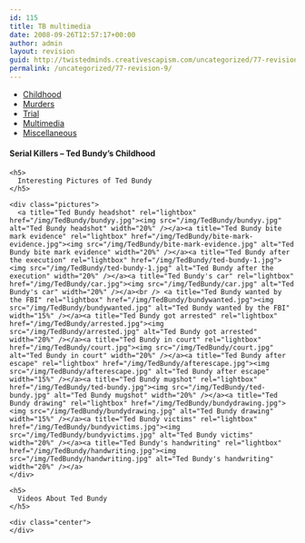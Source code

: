 ```yaml
---
id: 115
title: TB multimedia
date: 2008-09-26T12:57:17+00:00
author: admin
layout: revision
guid: http://twistedminds.creativescapism.com/uncategorized/77-revision-9/
permalink: /uncategorized/77-revision-9/
---
```

<p class="dropcap-first">
  <ul id="navlist">
    <li>
      <a title="Ted Bundy's Childhood" href="/serial-killers/">Childhood</a>
    </li>
    <li>
      <a title="how it all began - his victims and the way he killed them" href="/serial-killers/TB-murders/">Murders</a>
    </li>
    <li>
      <a title="After he got caught - trial" href="/serial-killers/TB-trial/">Trial</a>
    </li>
    <li id="active">
      <a id="current" title="Ted Bundy pictures, audio and video recordings" href="/serial-killers/TB-multimedia/">Multimedia</a>
    </li>
    <li>
      <a title="An Interesting Interview" href="/serial-killers/TB-miscellaneous/">Miscellaneous</a>
    </li>
  </ul>
  
  <div class="body">
    <h4>
      Serial Killers &#8211; Ted Bundy&#8217;s Childhood
    </h4>
    
    <h5>
      Interesting Pictures of Ted Bundy
    </h5>
    
    <div class="pictures">
      <a title="Ted Bundy headshot" rel="lightbox" href="/img/TedBundy/bundyy.jpg"><img src="/img/TedBundy/bundyy.jpg" alt="Ted Bundy headshot" width="20%" /></a><a title="Ted Bundy bite mark evidence" rel="lightbox" href="/img/TedBundy/bite-mark-evidence.jpg"><img src="/img/TedBundy/bite-mark-evidence.jpg" alt="Ted Bundy bite mark evidence" width="20%" /></a><a title="Ted Bundy after the execution" rel="lightbox" href="/img/TedBundy/ted-bundy-1.jpg"><img src="/img/TedBundy/ted-bundy-1.jpg" alt="Ted Bundy after the execution" width="20%" /></a><a title="Ted Bundy's car" rel="lightbox" href="/img/TedBundy/car.jpg"><img src="/img/TedBundy/car.jpg" alt="Ted Bundy's car" width="20%" /></a><br /> <a title="Ted Bundy wanted by the FBI" rel="lightbox" href="/img/TedBundy/bundywanted.jpg"><img src="/img/TedBundy/bundywanted.jpg" alt="Ted Bundy wanted by the FBI" width="15%" /></a><a title="Ted Bundy got arrested" rel="lightbox" href="/img/TedBundy/arrested.jpg"><img src="/img/TedBundy/arrested.jpg" alt="Ted Bundy got arrested" width="20%" /></a><a title="Ted Bundy in court" rel="lightbox" href="/img/TedBundy/court.jpg"><img src="/img/TedBundy/court.jpg" alt="Ted Bundy in court" width="20%" /></a><a title="Ted Bundy after escape" rel="lightbox" href="/img/TedBundy/afterescape.jpg"><img src="/img/TedBundy/afterescape.jpg" alt="Ted Bundy after escape" width="15%" /></a><a title="Ted Bundy mugshot" rel="lightbox" href="/img/TedBundy/ted-bundy.jpg"><img src="/img/TedBundy/ted-bundy.jpg" alt="Ted Bundy mugshot" width="20%" /></a><a title="Ted Bundy drawing" rel="lightbox" href="/img/TedBundy/bundydrawing.jpg"><img src="/img/TedBundy/bundydrawing.jpg" alt="Ted Bundy drawing" width="15%" /></a><a title="Ted Bundy victims" rel="lightbox" href="/img/TedBundy/bundyvictims.jpg"><img src="/img/TedBundy/bundyvictims.jpg" alt="Ted Bundy victims" width="20%" /></a><a title="Ted Bundy's handwriting" rel="lightbox" href="/img/TedBundy/handwriting.jpg"><img src="/img/TedBundy/handwriting.jpg" alt="Ted Bundy's handwriting" width="20%" /></a>
    </div>
    
    <h5>
      Videos About Ted Bundy
    </h5>
    
    <div class="center">
    </div>
